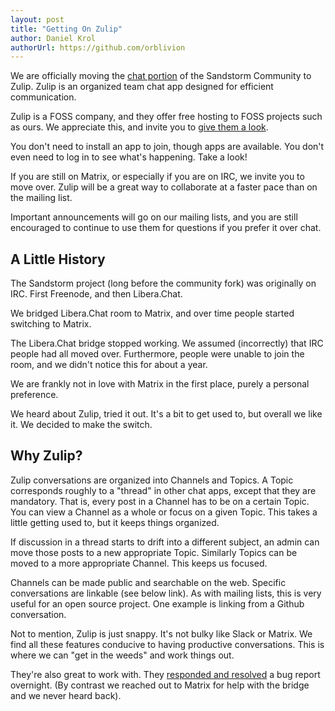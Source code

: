 ```yaml
---
layout: post
title: "Getting On Zulip"
author: Daniel Krol
authorUrl: https://github.com/orblivion
---
```


We are officially moving the [chat portion](https://sandstorm.zulipchat.com) of the Sandstorm Community to Zulip. Zulip is an organized team chat app designed for efficient communication.

Zulip is a FOSS company, and they offer free hosting to FOSS projects such as ours. We appreciate this, and invite you to [give them a look](https://zulip.com/).

You don't need to install an app to join, though apps are available. You don't even need to log in to see what's happening. Take a look!

If you are still on Matrix, or especially if you are on IRC, we invite you to move over. Zulip will be a great way to collaborate at a faster pace than on the mailing list.

Important announcements will go on our mailing lists, and you are still encouraged to continue to use them for questions if you prefer it over chat.

A Little History
----------------

The Sandstorm project (long before the community fork) was originally on IRC. First Freenode, and then Libera.Chat.

We bridged Libera.Chat room to Matrix, and over time people started switching to Matrix.

The Libera.Chat bridge stopped working. We assumed (incorrectly) that IRC people had all moved over. Furthermore, people were unable to join the room, and we didn't notice this for about a year.

We are frankly not in love with Matrix in the first place, purely a personal preference.

We heard about Zulip, tried it out. It's a bit to get used to, but overall we like it. We decided to make the switch.

Why Zulip?
----------

Zulip conversations are organized into Channels and Topics. A Topic corresponds roughly to a "thread" in other chat apps, except that they are mandatory. That is, every post in a Channel has to be on a certain Topic. You can view a Channel as a whole or focus on a given Topic. This takes a little getting used to, but it keeps things organized.

If discussion in a thread starts to drift into a different subject, an admin can move those posts to a new appropriate Topic. Similarly Topics can be moved to a more appropriate Channel. This keeps us focused.

Channels can be made public and searchable on the web. Specific conversations are linkable (see below link). As with mailing lists, this is very useful for an open source project. One example is linking from a Github conversation.

Not to mention, Zulip is just snappy. It's not bulky like Slack or Matrix. We find all these features conducive to having productive conversations. This is where we can "get in the weeds" and work things out.

They're also great to work with. They [responded and resolved](https://chat.zulip.org/#narrow/channel/387-zulip-cloud/topic/Turning.20off.20.22Invitations.20are.20required.2E.2E.2E.22.20on.20Standard.20plan) a bug report overnight. (By contrast we reached out to Matrix for help with the bridge and we never heard back).
